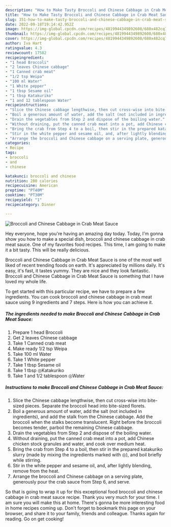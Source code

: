 ```yaml
---
description: "How to Make Tasty Broccoli and Chinese Cabbage in Crab Meat Sauce"
title: "How to Make Tasty Broccoli and Chinese Cabbage in Crab Meat Sauce"
slug: 351-how-to-make-tasty-broccoli-and-chinese-cabbage-in-crab-meat-sauce
date: 2022-09-18T19:14:42.952Z
image: https://img-global.cpcdn.com/recipes/4819944349892608/680x482cq70/broccoli-and-chinese-cabbage-in-crab-meat-sauce-recipe-main-photo.jpg
thumbnail: https://img-global.cpcdn.com/recipes/4819944349892608/680x482cq70/broccoli-and-chinese-cabbage-in-crab-meat-sauce-recipe-main-photo.jpg
cover: https://img-global.cpcdn.com/recipes/4819944349892608/680x482cq70/broccoli-and-chinese-cabbage-in-crab-meat-sauce-recipe-main-photo.jpg
author: Iva Hart
ratingvalue: 4.3
reviewcount: 17582
recipeingredient:
- "1 head Broccoli"
- "2 leaves Chinese cabbage"
- "1 Canned crab meat"
- "1/2 tsp Weipa"
- "100 ml Water"
- "1 White pepper"
- "1 tbsp Sesame oil"
- "1 tbsp Katakuriko"
- "1 and 12 tablespoon Water"
recipeinstructions:
- "Slice the Chinese cabbage lengthwise, then cut cross-wise into bite-sized pieces. Separate the broccoli head into bite-sized florets."
- "Boil a generous amount of water, add the salt (not included in ingredients), and add the stalk from the Chinese cabbage. Add the broccoli when the stalks become translucent. Right before the broccoli becomes tender, parboil the remaining Chinese cabbage."
- "Drain the vegetables from Step 2 and dispose of the boiling water."
- "Without draining, put the canned crab meat into a pot, add Chinese chicken stock granules and water, and cook over medium heat."
- "Bring the crab from Step 4 to a boil, then stir in the prepared katakuriko slurry (made by mixing the ingredients marked with ◎), and boil briefly while stirring."
- "Stir in the white pepper and sesame oil, and, after lightly blending, remove from the heat."
- "Arrange the broccoli and Chinese cabbage on a serving plate, generously pour the crab sauce from Step 6, and serve."
categories:
- Recipe
tags:
- broccoli
- and
- chinese

katakunci: broccoli and chinese 
nutrition: 280 calories
recipecuisine: American
preptime: "PT40M"
cooktime: "PT30M"
recipeyield: "1"
recipecategory: Dinner

---
```



![Broccoli and Chinese Cabbage in Crab Meat Sauce](https://img-global.cpcdn.com/recipes/4819944349892608/680x482cq70/broccoli-and-chinese-cabbage-in-crab-meat-sauce-recipe-main-photo.jpg)

Hey everyone, hope you're having an amazing day today. Today, I'm gonna show you how to make a special dish, broccoli and chinese cabbage in crab meat sauce. One of my favorites food recipes. This time, I am going to make it a bit tasty. This will be really delicious.



Broccoli and Chinese Cabbage in Crab Meat Sauce is one of the most well liked of recent trending foods on earth. It's appreciated by millions daily. It's easy, it's fast, it tastes yummy. They are nice and they look fantastic. Broccoli and Chinese Cabbage in Crab Meat Sauce is something that I have loved my whole life.


To get started with this particular recipe, we have to prepare a few ingredients. You can cook broccoli and chinese cabbage in crab meat sauce using 9 ingredients and 7 steps. Here is how you can achieve it.

<!--inarticleads1-->

##### The ingredients needed to make Broccoli and Chinese Cabbage in Crab Meat Sauce:

1. Prepare 1 head Broccoli
1. Get 2 leaves Chinese cabbage
1. Take 1 Canned crab meat
1. Make ready 1/2 tsp Weipa
1. Take 100 ml Water
1. Take 1 White pepper
1. Take 1 tbsp Sesame oil
1. Take 1 tbsp ◎Katakuriko
1. Take 1 and 1/2 tablespoon ◎Water




<!--inarticleads2-->

##### Instructions to make Broccoli and Chinese Cabbage in Crab Meat Sauce:

1. Slice the Chinese cabbage lengthwise, then cut cross-wise into bite-sized pieces. Separate the broccoli head into bite-sized florets.
1. Boil a generous amount of water, add the salt (not included in ingredients), and add the stalk from the Chinese cabbage. Add the broccoli when the stalks become translucent. Right before the broccoli becomes tender, parboil the remaining Chinese cabbage.
1. Drain the vegetables from Step 2 and dispose of the boiling water.
1. Without draining, put the canned crab meat into a pot, add Chinese chicken stock granules and water, and cook over medium heat.
1. Bring the crab from Step 4 to a boil, then stir in the prepared katakuriko slurry (made by mixing the ingredients marked with ◎), and boil briefly while stirring.
1. Stir in the white pepper and sesame oil, and, after lightly blending, remove from the heat.
1. Arrange the broccoli and Chinese cabbage on a serving plate, generously pour the crab sauce from Step 6, and serve.




So that is going to wrap it up for this exceptional food broccoli and chinese cabbage in crab meat sauce recipe. Thank you very much for your time. I am sure you will make this at home. There's gonna be more interesting food in home recipes coming up. Don't forget to bookmark this page on your browser, and share it to your family, friends and colleague. Thanks again for reading. Go on get cooking!
